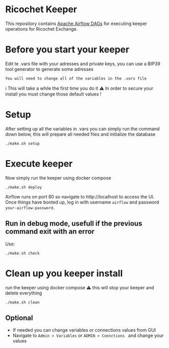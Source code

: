 # Ricochet Keeper
This repository contains [Apache Airflow DAGs](https://airflow.apache.org/docs/apache-airflow/stable/concepts/dags.html) for executing keeper operations for Ricochet Exchange.

# Before you start your keeper
Edit te .vars file with your adresses and private keys, you can use a BIP39 tool generator to generate some adresses
```
You will need to change all of the variables in the .vars file

```
:information_source: This will take a while the first time you do it
:warning: In order to secure your install you must change those default values !

# Setup
After setting up all the variables in .vars 
you can simply run the command down below, this will prepare all needed files and initialize the database
```
./make.sh setup
```
# Execute keeper
Now simply run the keeper using docker compose
```
./make.sh deploy

```
Airflow runs on port 80 so navigate to http://localhost to access the UI. Once things have booted up, log in with username `airflow` and password  `your-airflow-password`.

## Run in debug mode, usefull if the previous command exit with an error
Use:
```
./make.sh check
```
# Clean up you keeper install
run the keeper using docker compose
:warning: this will stop your keeper and delete everything

```
./make.sh clean

```

## Optional
* If needed you can change variables or connections values from GUI
* Navigate to `Admin > Variables`  or `ADMIN > Connctions ` and change your values
